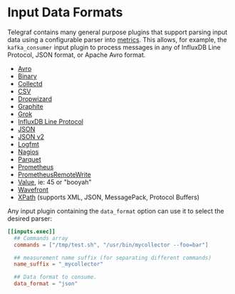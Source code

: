 # Input Data Formats

Telegraf contains many general purpose plugins that support parsing input data
using a configurable parser into [metrics][].  This allows, for example, the
`kafka_consumer` input plugin to process messages in any of InfluxDB Line
Protocol, JSON format, or Apache Avro format.

- [Avro](/plugins/parsers/avro)
- [Binary](/plugins/parsers/binary)
- [Collectd](/plugins/parsers/collectd)
- [CSV](/plugins/parsers/csv)
- [Dropwizard](/plugins/parsers/dropwizard)
- [Graphite](/plugins/parsers/graphite)
- [Grok](/plugins/parsers/grok)
- [InfluxDB Line Protocol](/plugins/parsers/influx)
- [JSON](/plugins/parsers/json)
- [JSON v2](/plugins/parsers/json_v2)
- [Logfmt](/plugins/parsers/logfmt)
- [Nagios](/plugins/parsers/nagios)
- [Parquet](/plugins/parsers/parquet)
- [Prometheus](/plugins/parsers/prometheus)
- [PrometheusRemoteWrite](/plugins/parsers/prometheusremotewrite)
- [Value](/plugins/parsers/value), ie: 45 or "booyah"
- [Wavefront](/plugins/parsers/wavefront)
- [XPath](/plugins/parsers/xpath) (supports XML, JSON, MessagePack, Protocol Buffers)

Any input plugin containing the `data_format` option can use it to select the
desired parser:

```toml
[[inputs.exec]]
  ## Commands array
  commands = ["/tmp/test.sh", "/usr/bin/mycollector --foo=bar"]

  ## measurement name suffix (for separating different commands)
  name_suffix = "_mycollector"

  ## Data format to consume.
  data_format = "json"
```

[metrics]: /docs/METRICS.md
